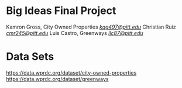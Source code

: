 # Big Ideas Final Project
Kamron Gross, City Owned Properties 
*kag497@pitt.edu*
Christian Ruiz
*cmr245@pitt.edu*
Luis Castro, Greenways
*llc87@pitt.edu*


# Data Sets
https://data.wprdc.org/dataset/city-owned-properties
https://data.wprdc.org/dataset/greenways

